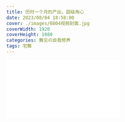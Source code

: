 ```yaml
---
title: 历时一个月的产出，超级用心
date: 2023/08/04 18:58:00
cover: ./images/0804视频封面.jpg
coverWidth: 1920
coverHeight: 1080
categories: 舞见の自我修养
tags: 宅舞
---
```


<iframe src="//player.bilibili.com/player.html?aid=744335249&bvid=BV1gk4y1g7Yv&cid=1220995667&p=1" scrolling="no" border="0" frameborder="no" framespacing="0" allowfullscreen="true"> </iframe>